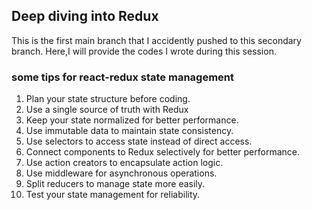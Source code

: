 ## Deep diving into Redux

This is the first main branch that I accidently pushed to this secondary branch. Here,I will provide the codes I wrote during this session.

### some tips for react-redux state management

1. Plan your state structure before coding.
2. Use a single source of truth with Redux
3. Keep your state normalized for better performance.
4. Use immutable data to maintain state consistency.
5. Use selectors to access state instead of direct access.
6. Connect components to Redux selectively for better performance.
7. Use action creators to encapsulate action logic.
8. Use middleware for asynchronous operations.
9. Split reducers to manage state more easily.
10. Test your state management for reliability.
